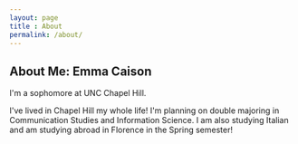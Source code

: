 ```yaml
---
layout: page
title : About
permalink: /about/
---
```


<h2>About Me: Emma Caison</h2>
<p>I'm a sophomore at UNC Chapel Hill.</p>
I've lived in Chapel Hill my whole life!
I'm planning on double majoring in Communication Studies and Information Science. 
I am also studying Italian and am studying abroad in Florence in the Spring semester!


